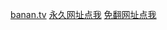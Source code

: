 <a href="https://ww1.banan.tv" rel="nofollow">banan.tv</a>
<a href="https://ww1.banan.tv" rel="nofollow">永久网址点我</a>
<a href="https://lotusbuzz.com" rel="nofollow">免翻网址点我</a>

